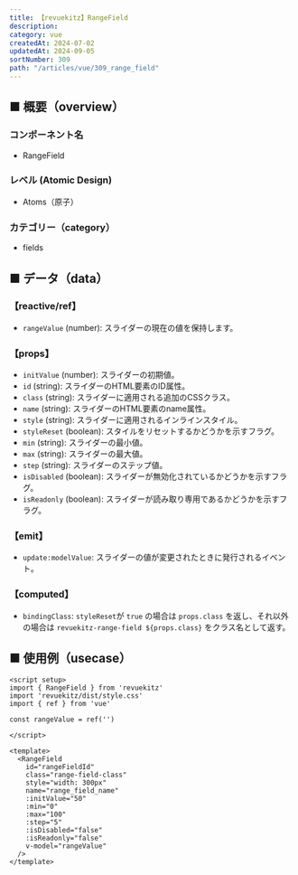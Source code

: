 ```yaml
---
title: 【revuekitz】RangeField
description:
category: vue
createdAt: 2024-07-02
updatedAt: 2024-09-05
sortNumber: 309
path: "/articles/vue/309_range_field"
---
```


<nuxt-content-wrapper>

## ■ 概要（overview）
### コンポーネント名
- RangeField

### レベル (Atomic Design)
-  Atoms（原子）

### カテゴリー（category）
- fields

## ■ データ（data）

### 【reactive/ref】
- `rangeValue` (number): スライダーの現在の値を保持します。

### 【props】
- `initValue` (number): スライダーの初期値。
- `id` (string): スライダーのHTML要素のID属性。
- `class` (string): スライダーに適用される追加のCSSクラス。
- `name` (string): スライダーのHTML要素のname属性。
- `style` (string): スライダーに適用されるインラインスタイル。
- `styleReset` (boolean): スタイルをリセットするかどうかを示すフラグ。
- `min` (string): スライダーの最小値。
- `max` (string): スライダーの最大値。
- `step` (string): スライダーのステップ値。
- `isDisabled` (boolean): スライダーが無効化されているかどうかを示すフラグ。
- `isReadonly` (boolean): スライダーが読み取り専用であるかどうかを示すフラグ。

### 【emit】
- `update:modelValue`: スライダーの値が変更されたときに発行されるイベント。

### 【computed】
- `bindingClass`: `styleReset`が `true` の場合は `props.class` を返し、それ以外の場合は `revuekitz-range-field ${props.class}` をクラス名として返す。

## ■ 使用例（usecase）
```vue
<script setup>
import { RangeField } from 'revuekitz'
import 'revuekitz/dist/style.css'
import { ref } from 'vue'

const rangeValue = ref('')

</script>

<template>
  <RangeField
    id="rangeFieldId"
    class="range-field-class"
    style="width: 300px"
    name="range_field_name"
    :initValue="50"
    :min="0"
    :max="100"
    :step="5"
    :isDisabled="false"
    :isReadonly="false"
    v-model="rangeValue"
  />
</template>

```

</nuxt-content-wrapper>